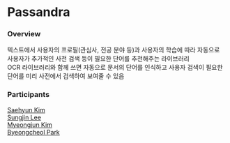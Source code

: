﻿# Passandra

### Overview

  텍스트에서 사용자의 프로필(관심사, 전공 분야 등)과 사용자의 학습에 따라 자동으로 사용자가 추가적인 사전 검색 등이 필요한 단어를 추천해주는 라이브러리  
  OCR 라이브러리와 함께 쓰면 자동으로 문서의 단어를 인식하고 사용자 검색이 필요한 단어를 미리 사전에서 검색하여 보여줄 수 있음  

### Participants
[Saehyun Kim](https://github.com/saehyun/)  
[Sungjin Lee](https://github.com/qchonjae)  
[Myeongjun Kim](https://github.com/kimmyeongjun)  
[Byeongcheol Park](https://github.com/gkr2410)  
